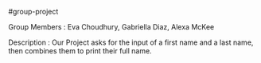 #group-project

Group Members : Eva Choudhury, Gabriella Diaz, Alexa McKee

Description : Our Project asks for the input of a first name and a last name, then combines them to print their full name.
